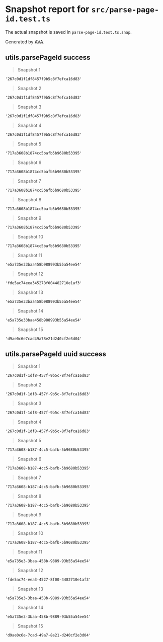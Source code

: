 # Snapshot report for `src/parse-page-id.test.ts`

The actual snapshot is saved in `parse-page-id.test.ts.snap`.

Generated by [AVA](https://avajs.dev).

## utils.parsePageId success

> Snapshot 1

    '267c0d1f1df8457f9b5c8f7efca16d83'

> Snapshot 2

    '267c0d1f1df8457f9b5c8f7efca16d83'

> Snapshot 3

    '267c0d1f1df8457f9b5c8f7efca16d83'

> Snapshot 4

    '267c0d1f1df8457f9b5c8f7efca16d83'

> Snapshot 5

    '717a3608b1874cc5bafb5b9680b53395'

> Snapshot 6

    '717a3608b1874cc5bafb5b9680b53395'

> Snapshot 7

    '717a3608b1874cc5bafb5b9680b53395'

> Snapshot 8

    '717a3608b1874cc5bafb5b9680b53395'

> Snapshot 9

    '717a3608b1874cc5bafb5b9680b53395'

> Snapshot 10

    '717a3608b1874cc5bafb5b9680b53395'

> Snapshot 11

    'e5a735e33baa458b988993b55a54ee54'

> Snapshot 12

    'fde5ac74eea345278f004482710e1af3'

> Snapshot 13

    'e5a735e33baa458b988993b55a54ee54'

> Snapshot 14

    'e5a735e33baa458b988993b55a54ee54'

> Snapshot 15

    'd9ae0c6e7cad49a78e21d240cf2e3d04'

## utils.parsePageId uuid success

> Snapshot 1

    '267c0d1f-1df8-457f-9b5c-8f7efca16d83'

> Snapshot 2

    '267c0d1f-1df8-457f-9b5c-8f7efca16d83'

> Snapshot 3

    '267c0d1f-1df8-457f-9b5c-8f7efca16d83'

> Snapshot 4

    '267c0d1f-1df8-457f-9b5c-8f7efca16d83'

> Snapshot 5

    '717a3608-b187-4cc5-bafb-5b9680b53395'

> Snapshot 6

    '717a3608-b187-4cc5-bafb-5b9680b53395'

> Snapshot 7

    '717a3608-b187-4cc5-bafb-5b9680b53395'

> Snapshot 8

    '717a3608-b187-4cc5-bafb-5b9680b53395'

> Snapshot 9

    '717a3608-b187-4cc5-bafb-5b9680b53395'

> Snapshot 10

    '717a3608-b187-4cc5-bafb-5b9680b53395'

> Snapshot 11

    'e5a735e3-3baa-458b-9889-93b55a54ee54'

> Snapshot 12

    'fde5ac74-eea3-4527-8f00-4482710e1af3'

> Snapshot 13

    'e5a735e3-3baa-458b-9889-93b55a54ee54'

> Snapshot 14

    'e5a735e3-3baa-458b-9889-93b55a54ee54'

> Snapshot 15

    'd9ae0c6e-7cad-49a7-8e21-d240cf2e3d04'
